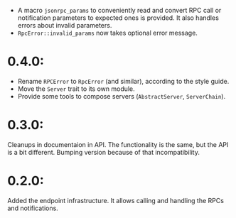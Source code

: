 * A macro `jsonrpc_params` to conveniently read and convert RPC call or
  notification parameters to expected ones is provided. It also handles errors
  about invalid parameters.
* `RpcError::invalid_params` now takes optional error message.

# 0.4.0:

* Rename `RPCError` to `RpcError` (and similar), according to the style guide.
* Move the `Server` trait to its own module.
* Provide some tools to compose servers (`AbstractServer`, `ServerChain`).

# 0.3.0:

Cleanups in documentaion in API. The functionality is the same, but the API is
a bit different. Bumping version because of that incompatibility.

# 0.2.0:

Added the endpoint infrastructure. It allows calling and handling the RPCs and
notifications.
